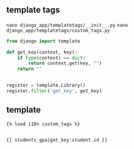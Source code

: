 ## template tags

`nano django_app/templatetags/__init__.py`
`nano django_app/templatetags/custom_tags.py`
```py
from django import template

def get_key(context, key):
    if type(context) == dict:
        return context.get(key, "")
    return ""


register = template.Library()
register.filter('get_key', get_key)
```


## template
```jinja
{% load i18n custom_tags %}


{{ students_gpa|get_key:student.id }}
```
